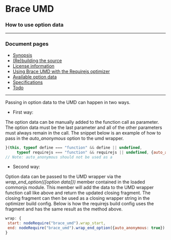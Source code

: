 # Brace UMD
### How to use option data

------

### Document pages
* [Synopsis](https://github.com/restarian/brace_umd/blob/master/doc/README.md)
* [(Re)building the source](https://github.com/restarian/brace_umd/blob/master/doc/build.md)
* [License information](https://github.com/restarian/brace_umd/blob/master/doc/license.md)
* [Using Brace UMD with the Requirejs optimizer](https://github.com/restarian/brace_umd/blob/master/doc/optimizer.md)
* [Available option data](https://github.com/restarian/brace_umd/blob/master/doc/options.md)
* [Specifications](https://github.com/restarian/brace_umd/blob/master/doc/specification.md)
* [Todo](https://github.com/restarian/brace_umd/blob/master/doc/todo.md)

----

Passing in option data to the UMD can happen in two ways.

* First way:

The option data can be manually added to the function call as parameter. The option data must be the last 
parameter and all of the other parameters must always remain in the call. The snippet below is an example 
of how to pass in the *auto_anonymous* option to the umd wrapper.
```javascript
}(this, typeof define === "function" && define || undefined,
	 typeof requirejs === "function" && requirejs || undefined, {auto_anonymous: true})
// Note: auto_anonymous should not be used as a 
```

* Second way:

Option data can be passed to the UMD wrapper via the *wrap_end_option({[option data]})* member contained
in the loaded commonjs module. This member will add the data to the UMD wrapper function call like above
and return the updated closing fragment. The closing fragment can then be used as a closing wrapper 
string in the optimizer build config. Below is how the requirejs build config uses the fragment and has 
the same result as the method above.
```javascript
wrap: {
 start: nodeRequire("brace_umd").wrap_start,
 end: nodeRequire("brace_umd").wrap_end_option({auto_anonymous: true})
}

```
	


